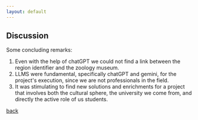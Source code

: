 ```yaml
---
layout: default
---
```


## Discussion

Some concluding remarks:

1. Even with the help of chatGPT we could not find a link between the region identifier and the zoology museum.
2. LLMS were fundamental, specifically chatGPT and gemini, for the project's execution, since we are not professionals in the field.
3. It was stimulating to find new solutions and enrichments for a project that involves both the cultural sphere, the university we come from, and directly the active role of us students.


[back](./)
